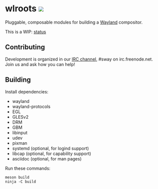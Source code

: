 # wlroots [![](https://api.travis-ci.org/SirCmpwn/wlroots.svg)](https://travis-ci.org/SirCmpwn/wlroots)

Pluggable, composable modules for building a
[Wayland](http://wayland.freedesktop.org/) compositor.

This is a WIP: [status](https://github.com/SirCmpwn/wlroots/issues/9)

## Contributing

Development is organized in our [IRC
channel](http://webchat.freenode.net/?channels=sway&uio=d4), #sway on
irc.freenode.net. Join us and ask how you can help!

## Building

Install dependencies:

* wayland
* wayland-protocols
* EGL
* GLESv2
* DRM
* GBM
* libinput
* udev
* pixman
* systemd (optional, for logind support)
* libcap (optional, for capability support)
* asciidoc (optional, for man pages)

Run these commands:

    meson build
    ninja -C build
